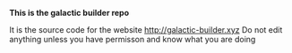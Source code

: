 **This is the galactic builder repo**

It is the source code for the website http://galactic-builder.xyz
Do not edit anything unless you have permisson and know what you are doing